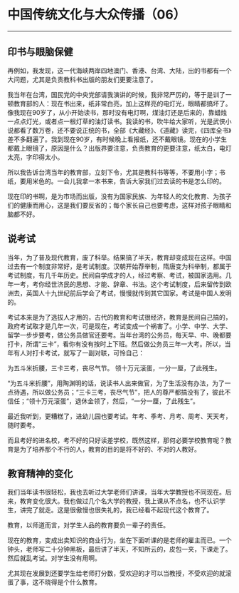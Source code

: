 # 中国传统文化与大众传播（06）

------

## 印书与眼脑保健

再例如，我发现，这一代海峡两岸四地澳门、香港、台湾、大陆，出的书都有一个大问题，尤其是负责教科书出版的朋友们更要注意了。

我当年在台湾，国民党的中央党部请我演讲的时候，我非常严厉的，等于是训了一顿教育部的人：现在书出来，纸非常白亮，加上这样亮的电灯光，眼睛都搞坏了。像我现在90岁了，从小开始读书，那时没有电灯啊，煤油灯还是后来的，靠蜡烛一点点灯光，或者点一根灯草的油灯读书。我读的书，吹牛给大家听，光是武侠小说都看了数万卷，还不要说正统的书，全部《大藏经》、《道藏》读完，《四库全书》差不多翻遍了。我到现在90岁，有时候晚上看报纸，还不戴眼镜。现在的小学生都戴上眼镜了，原因是什么？出版界要注意，负责教育的更要注意，纸太白，电灯太亮，字印得太小。

所以我告诉台湾当年的教育部，立刻下令，尤其是教科书等等，不要用小字；书纸，要用米色的。一会儿我拿一本书来，告诉大家我们过去读的书是怎么印的。

现在印的书啊，是为市场而出版，没有为国家民族、为年轻人的文化教育、为孩子们的健康而用心，这是我们要反省的；每个家长自己也要考虑，这样对孩子眼睛和脑都不好。

## 说考试

当年，为了普及现代教育，废了科举。结果搞了半天，教育却变成现在这样。中国过去有一个制度非常好，是考试制度。汉朝开始荐举制，隋唐变为科举制，都属于考试制度，有几千年历史。民间自学成才的人，经过考察、考试，被国家选用。几年一考，考你经世济民的思想、才能、辞章、书法。这个考试制度，后来留传到欧洲去，英国人十九世纪前后学会了考试，慢慢就传到其它国家。考试是中国人发明的。

考试本来是为了选拔人才用的，古代的教育和考试很经济，教育是民间自己搞的，政府考试取才是几年一次，可是现在，考试变成一个祸害了。小学、中学、大学、留学一步步要考，做公务员做官还要考。当年台湾的公务员，每天早、中、晚都要打卡，所谓“三卡”，看你有没有按时上下班。然后做公务员三年一大考。所以，当年有人对打卡考试，就写了一副对联，可怜自己：

为五斗米折腰，三卡三考，丧尽气节。
领十万元滚蛋，一分一厘，了此残生。

“为五斗米折腰”，用陶渊明的话，说读书人出来做官，为了生活没有办法，为了一点待遇，所以做公务员；“三卡三考，丧尽气节”，把人的尊严都搞没有了，彼此不信任；“领十万元滚蛋”，退休金领了，然后，“一分一厘，了此残生”。

最近我听到，更糟糕了，进幼儿园也要考试。年考、季考、月考、周考、天天考，随时要考。

而且考好的进名校，考不好的只好读差学校，既然这样，那何必要学校教育呢？教育是为了培养那个不行的人，教育的目的是将不好的、不对的人教好。

## 教育精神的变化

我们当年读书很轻松，我也去听过大学老师们讲课，当年大学教授也不同现在。后来，教育变化很大。我也做过几个名大学的教授，我上课从不点名，也不认识学生，讲完了就走。这是很傲慢也很失礼的，我已经看不起现代这个教育了。

教育，以师道而言，对学生人品的教育要负一辈子的责任。

现在的教育，变成出卖知识的商业行为，坐在下面听课的是老师的雇主而已。一个钟头，老师写二十分钟黑板，最后讲了半天，不知所云的，皮包一夹，下课走了。然后就乱考试。对学生没有用啊。

尤其现在发展到还要学生给老师打分数，受欢迎的才可以当教授，不受欢迎的就滚蛋了事，这不晓得是个什么教育。
